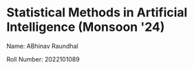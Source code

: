 # Statistical Methods in Artificial Intelligence (Monsoon '24)

Name: ABhinav Raundhal

Roll Number: 2022101089

